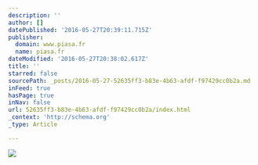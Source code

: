 ```yaml
---
description: ''
author: []
datePublished: '2016-05-27T20:39:11.715Z'
publisher:
  domain: www.piasa.fr
  name: piasa.fr
dateModified: '2016-05-27T20:38:02.617Z'
title: ''
starred: false
sourcePath: _posts/2016-05-27-52635ff3-b83e-4b63-afdf-f97429cc0b2a.md
inFeed: true
hasPage: true
inNav: false
url: 52635ff3-b83e-4b63-afdf-f97429cc0b2a/index.html
_context: 'http://schema.org'
_type: Article

---
```

![](http://www.piasa.fr/sites/default/files/imagecache/ImageNouveauSiteCataloguePageInterne/URBAN-ART.jpg)